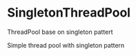 # SingletonThreadPool
ThreadPool base on singleton pattert

Simple thread pool with singleton pattern
